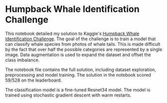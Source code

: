 # Humpback Whale Identification Challenge

This notebook detailed my solution to Kaggle's [Humpback Whale Identification Challenge](https://www.kaggle.com/c/whale-categorization-playground). The goal of the challenge is to train a model that can classify whale species from photos of whale tails. This is made difficult by the fact that over half the possible categories are represented by a single image. Data augmentation is used to expand the dataset and offset the class imbalance.

The notebook file contains the full solution, including dataset exploration, preprocessing and model training. The solution in the notebook scored 59/528 on the leaderboard. 

The classification model is a fine-tuned Resnet34 model. The model is trained using stochastic gradient descent with warm restarts. 
